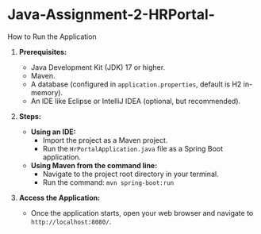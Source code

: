 # Java-Assignment-2-HRPortal-
How to Run the Application

1.  **Prerequisites:**
    * Java Development Kit (JDK) 17 or higher.
    * Maven.
    * A database (configured in `application.properties`, default is H2 in-memory).
    * An IDE like Eclipse or IntelliJ IDEA (optional, but recommended).

2.  **Steps:**
    * **Using an IDE:**
        * Import the project as a Maven project.
        * Run the `HrPortalApplication.java` file as a Spring Boot application.
    * **Using Maven from the command line:**
        * Navigate to the project root directory in your terminal.
        * Run the command: `mvn spring-boot:run`

3.  **Access the Application:**
    * Once the application starts, open your web browser and navigate to `http://localhost:8080/`.




